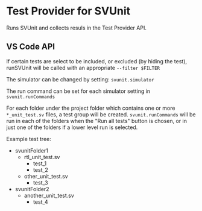 # Test Provider for SVUnit

Runs SVUnit and collects resuls in the Test Provider API.

## VS Code API

If certain tests are select to be included, or excluded (by hiding the test), runSVUnit will be called with an appropriate `--filter $FILTER`

The simulator can be changed by setting: `svunit.simulator`

The run command can be set for each simulator setting in `svunit.runCommands`

For each folder under the project folder which contains one or more `*_unit_test.sv` files, a test group will be created. `svunit.runCommands` will be run in each of the folders when the "Run all tests" button is chosen, or in just one of the folders if a lower level run is selected.

Example test tree:
* svunitFolder1
  * rtl_unit_test.sv
    * test_1
    * test_2
  * other_unit_test.sv
    * test_3
* svunitFolder2
  * another_unit_test.sv
    * test_4